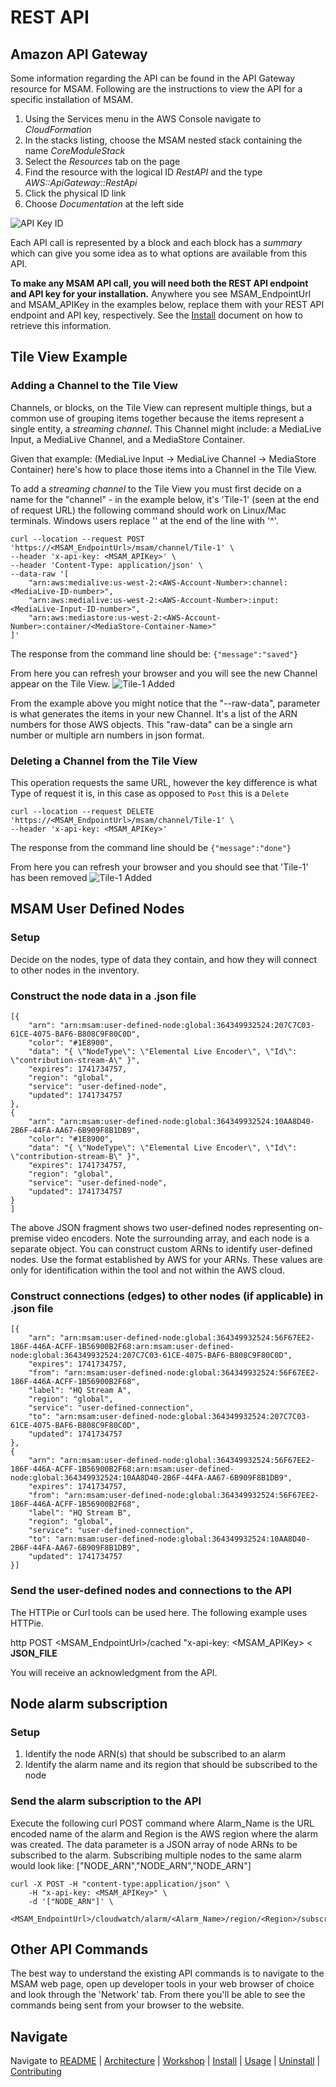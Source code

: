 # REST API

## Amazon API Gateway
Some information regarding the API can be found in the API Gateway resource for MSAM. Following are the instructions to view the API for a specific installation of MSAM. 

1. Using the Services menu in the AWS Console navigate to _CloudFormation_
1. In the stacks listing, choose the MSAM nested stack containing the name _CoreModuleStack_
1. Select the _Resources_ tab on the page
1. Find the resource with the logical ID _RestAPI_ and the type _AWS::ApiGateway::RestApi_
1. Click the physical ID link
1. Choose _Documentation_ at the left side

![API Key ID](images/api-gateway-documentation.png)

Each API call is represented by a block and each block has a _summary_ which can give you some idea as to what options are available from this API.

**To make any MSAM API call, you will need both the REST API endpoint and API key for your installation.** Anywhere you see MSAM_EndpointUrl and MSAM_APIKey in the examples below, replace them with your REST API endpoint and API key, respectively. See the [Install](INSTALL.md) document on how to retrieve this information.

## Tile View Example

### Adding a Channel to the Tile View
Channels, or blocks, on the Tile View can represent multiple things, but a common use of grouping items together because the items represent a single entity, a _streaming channel_. This Channel might include: a MediaLive Input, a MediaLive Channel, and a MediaStore Container.

Given that example: (MediaLive Input -> MediaLive Channel -> MediaStore Container) here's how to place those items into a Channel in the Tile View.


To add a _streaming channel_ to the Tile View you must first decide on a name for the "channel" - in the example below, it's 'Tile-1' (seen at the end of request URL)
the following command should work on Linux/Mac terminals. Windows users replace '\' at the end of the line with '^'.
```
curl --location --request POST 'https://<MSAM_EndpointUrl>/msam/channel/Tile-1' \
--header 'x-api-key: <MSAM_APIKey>' \
--header 'Content-Type: application/json' \
--data-raw '[
	"arn:aws:medialive:us-west-2:<AWS-Account-Number>:channel:<MediaLive-ID-number>",
	"arn:aws:medialive:us-west-2:<AWS-Account-Number>:input:<MediaLive-Input-ID-number>",
	"arn:aws:mediastore:us-west-2:<AWS-Account-Number>:container/<MediaStore-Container-Name>"
]'
```
The response from the command line should be:
`{"message":"saved"}`

From here you can refresh your browser and you will see the new Channel appear on the Tile View.
![Tile-1 Added](images/added-tile.png)

From the example above you might notice that the "--raw-data", parameter is what generates the items in your new Channel. It's a list of the ARN numbers for those AWS objects.  This "raw-data" can be a single arn number or multiple arn numbers in json format.

### Deleting a Channel from the Tile View
This operation requests the same URL, however the key difference is what Type of request it is, in this case as opposed to `Post` this is a `Delete`
```
curl --location --request DELETE 'https://<MSAM_EndpointUrl>/msam/channel/Tile-1' \
--header 'x-api-key: <MSAM_APIKey>'
```
The response from the command line should be
`{"message":"done"}`

From here you can refresh your browser and you should see that 'Tile-1' has been removed
![Tile-1 Added](images/removed-tile.png)

## MSAM User Defined Nodes

### Setup

Decide on the nodes, type of data they contain, and how they will connect to other nodes in the inventory.

### Construct the node data in a .json file

```
[{
    "arn": "arn:msam:user-defined-node:global:364349932524:207C7C03-61CE-4075-BAF6-B808C9F80C0D",
    "color": "#1E8900",
    "data": "{ \"NodeType\": \"Elemental Live Encoder\", \"Id\": \"contribution-stream-A\" }",
    "expires": 1741734757,
    "region": "global",
    "service": "user-defined-node",
    "updated": 1741734757
},
{
    "arn": "arn:msam:user-defined-node:global:364349932524:10AA8D40-2B6F-44FA-AA67-6B909F8B1DB9",
    "color": "#1E8900",
    "data": "{ \"NodeType\": \"Elemental Live Encoder\", \"Id\": \"contribution-stream-B\" }",
    "expires": 1741734757,
    "region": "global",
    "service": "user-defined-node",
    "updated": 1741734757
}
]
```

The above JSON fragment shows two user-defined nodes representing on-premise video encoders. Note the surrounding array, and each node is a separate object. You can construct custom ARNs to identify user-defined nodes. Use the format established by AWS for your ARNs. These values are only for identification within the tool and not within the AWS cloud.

### Construct connections (edges) to other nodes (if applicable) in .json file

```
[{
    "arn": "arn:msam:user-defined-node:global:364349932524:56F67EE2-186F-446A-ACFF-1B56900B2F68:arn:msam:user-defined-node:global:364349932524:207C7C03-61CE-4075-BAF6-B808C9F80C0D",
    "expires": 1741734757,
    "from": "arn:msam:user-defined-node:global:364349932524:56F67EE2-186F-446A-ACFF-1B56900B2F68",
    "label": "HQ Stream A",
    "region": "global",
    "service": "user-defined-connection",
    "to": "arn:msam:user-defined-node:global:364349932524:207C7C03-61CE-4075-BAF6-B808C9F80C0D",
    "updated": 1741734757
},
{
    "arn": "arn:msam:user-defined-node:global:364349932524:56F67EE2-186F-446A-ACFF-1B56900B2F68:arn:msam:user-defined-node:global:364349932524:10AA8D40-2B6F-44FA-AA67-6B909F8B1DB9",
    "expires": 1741734757,
    "from": "arn:msam:user-defined-node:global:364349932524:56F67EE2-186F-446A-ACFF-1B56900B2F68",
    "label": "HQ Stream B",
    "region": "global",
    "service": "user-defined-connection",
    "to": "arn:msam:user-defined-node:global:364349932524:10AA8D40-2B6F-44FA-AA67-6B909F8B1DB9",
    "updated": 1741734757
}]
```

### Send the user-defined nodes and connections to the API

The HTTPie or Curl tools can be used here. The following example uses HTTPie.


http POST <MSAM_EndpointUrl>/cached "x-api-key: <MSAM_APIKey> < **JSON_FILE**

You will receive an acknowledgment from the API.

## Node alarm subscription

### Setup
1. Identify the node ARN(s) that should be subscribed to an alarm
1. Identify the alarm name and its region that should be subscribed to the node

### Send the alarm subscription to the API

Execute the following curl POST command where Alarm_Name is the URL encoded name of the alarm and Region is the AWS region where the alarm was created. 
The data parameter is a JSON array of node ARNs to be subscribed to the alarm. Subscribing multiple nodes to the same alarm would look like: ["NODE_ARN","NODE_ARN","NODE_ARN"]

```
curl -X POST -H "content-type:application/json" \
	-H "x-api-key: <MSAM_APIKey>" \
	-d '["NODE_ARN"]' \
    <MSAM_EndpointUrl>/cloudwatch/alarm/<Alarm_Name>/region/<Region>/subscribe
```


## Other API Commands
The best way to understand the existing API commands is to navigate to the MSAM web page, open up developer tools in your web browser of choice and look through the 'Network' tab. From there you'll be able to see the commands being sent from your browser to the website.


## Navigate

Navigate to [README](../README.md) | [Architecture](ARCHITECTURE.md) | [Workshop](WORKSHOP.md) | [Install](INSTALL.md) | [Usage](USAGE.md) | [Uninstall](UNINSTALL.md) | [Contributing](../CONTRIBUTING.md)